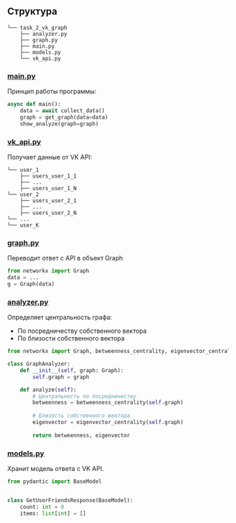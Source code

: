 ## Структура

```
└── task_2_vk_graph
    ├── analyzer.py
    ├── graph.py
    ├── main.py
    ├── models.py
    └── vk_api.py
```


### [main.py](main.py)
Принцип работы программы:
```python
async def main():
    data = await collect_data()
    graph = get_graph(data=data)
    show_analyze(graph=graph)
```


### [vk_api.py](vk_api.py)
Получает данные от VK API:
```
└── user_1
    ├── users_user_1_1
    ├── ...
    ├── users_user_1_N
└── user_2
    ├── users_user_2_1
    ├── ...
    ├── users_user_2_N
└── ...
└── user_K
```


### [graph.py](graph.py)
Переводит ответ с API в объект Graph
```python
from networkx import Graph
data = ...
g = Graph(data)
```


### [analyzer.py](analyzer.py)
Определяет центральность графа:
- По посредничеству собственного вектора
- По близости собственного вектора
```python
from networkx import Graph, betweenness_centrality, eigenvector_centrality

class GraphAnalyzer:
    def __init__(self, graph: Graph):
        self.graph = graph

    def analyze(self):
        # Центральность по посредничеству
        betweenness = betweenness_centrality(self.graph)
        
        # Близость собственного вектора
        eigenvector = eigenvector_centrality(self.graph)
        
        return betweenness, eigenvector
```


### [models.py](models.py)
Хранит модель ответа с VK API.
```python
from pydantic import BaseModel


class GetUserFriendsResponse(BaseModel):
    count: int = 0
    items: list[int] = []

```